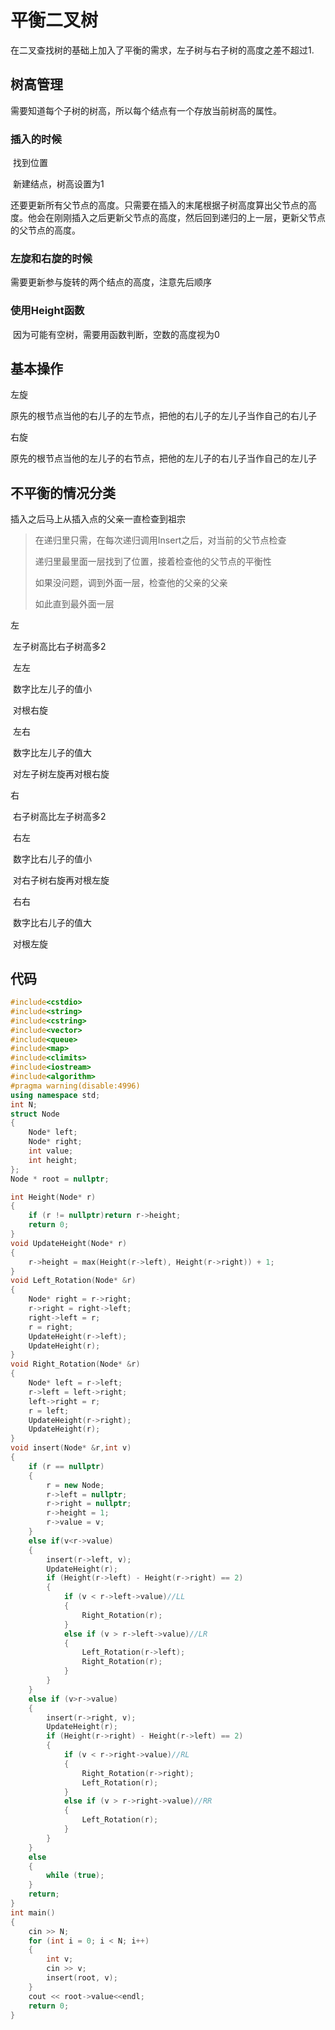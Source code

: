 # 平衡二叉树

在二叉查找树的基础上加入了平衡的需求，左子树与右子树的高度之差不超过1.

## 树高管理 

 需要知道每个子树的树高，所以每个结点有一个存放当前树高的属性。

### 插入的时候

​	找到位置

​		新建结点，树高设置为1

​		还要更新所有父节点的高度。只需要在插入的末尾根据子树高度算出父节点的高度。他会在刚刚插入之后更新父节点的高度，然后回到递归的上一层，更新父节点的父节点的高度。

### 左旋和右旋的时候

需要更新参与旋转的两个结点的高度，注意先后顺序

### 使用Height函数

​	因为可能有空树，需要用函数判断，空数的高度视为0



## 基本操作

左旋

​	原先的根节点当他的右儿子的左节点，把他的右儿子的左儿子当作自己的右儿子

右旋

​	原先的根节点当他的左儿子的右节点，把他的左儿子的右儿子当作自己的左儿子

## 不平衡的情况分类

插入之后马上从插入点的父亲一直检查到祖宗

>在递归里只需，在每次递归调用Insert之后，对当前的父节点检查
>
>递归里最里面一层找到了位置，接着检查他的父节点的平衡性
>
>如果没问题，调到外面一层，检查他的父亲的父亲
>
>如此直到最外面一层

左

​	左子树高比右子树高多2

​	左左

​		数字比左儿子的值小

​		对根右旋

​	左右

​		数字比左儿子的值大

​		对左子树左旋再对根右旋

右

​	右子树高比左子树高多2

​	右左

​		数字比右儿子的值小

​		对右子树右旋再对根左旋

​	右右

​		数字比右儿子的值大

​		对根左旋

## 代码

```c++
#include<cstdio>
#include<string>
#include<cstring>
#include<vector>
#include<queue>
#include<map>
#include<climits>
#include<iostream>
#include<algorithm>
#pragma warning(disable:4996)
using namespace std;
int N;
struct Node
{
	Node* left;
	Node* right;
	int value;
	int height;
};
Node * root = nullptr;

int Height(Node* r)
{
	if (r != nullptr)return r->height;
	return 0;
}
void UpdateHeight(Node* r)
{
	r->height = max(Height(r->left), Height(r->right)) + 1;
}
void Left_Rotation(Node* &r)
{
	Node* right = r->right;
	r->right = right->left;
	right->left = r;
	r = right;
	UpdateHeight(r->left);
	UpdateHeight(r);
}
void Right_Rotation(Node* &r)
{
	Node* left = r->left;
	r->left = left->right;
	left->right = r;
	r = left;
	UpdateHeight(r->right);
	UpdateHeight(r);
}
void insert(Node* &r,int v)
{
	if (r == nullptr)
	{
		r = new Node;
		r->left = nullptr;
		r->right = nullptr;
		r->height = 1;
		r->value = v;
	}
	else if(v<r->value)
	{
		insert(r->left, v);
		UpdateHeight(r);
		if (Height(r->left) - Height(r->right) == 2)
		{
			if (v < r->left->value)//LL
			{
				Right_Rotation(r);
			}
			else if (v > r->left->value)//LR
			{
				Left_Rotation(r->left);
				Right_Rotation(r);
			}
		}
	}
	else if (v>r->value)
	{
		insert(r->right, v);
		UpdateHeight(r);
		if (Height(r->right) - Height(r->left) == 2)
		{
			if (v < r->right->value)//RL
			{
				Right_Rotation(r->right);
				Left_Rotation(r);
			}
			else if (v > r->right->value)//RR
			{
				Left_Rotation(r);
			}
		}
	}
	else
	{
		while (true);
	}
	return;
}
int main()
{
	cin >> N;
	for (int i = 0; i < N; i++)
	{
		int v;
		cin >> v;
		insert(root, v);
	}
	cout << root->value<<endl;
	return 0;
}

```

